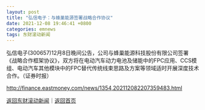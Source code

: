 ```yaml
---
layout: post
title: "弘信电子：与蜂巢能源签署战略合作协议"
date: 2021-12-08 19:46:41 +0800
categories: emnews
tags: 东财滚动新闻
---
```


弘信电子(300657)12月8日晚间公告，公司与蜂巢能源科技股份有限公司签署《战略合作框架协议》，双方将在电动汽车动力电池及储能中的FPC应用、CCS模组、电动汽车其他模块中的FPC替代传统线束思路及方案等领域适时开展深度技术合作。（证券时报）

<http://finance.eastmoney.com/news/1354,202112082207359483.html>

[返回东财滚动新闻](//finews.withounder.com/emnews/)｜[返回首页](//finews.withounder.com/)